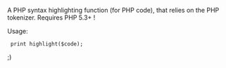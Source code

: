 
 A PHP syntax highlighting function (for PHP code), that relies on the PHP tokenizer.
 Requires PHP 5.3+ !
  
 Usage:
 
     print highlight($code);
 
;)

